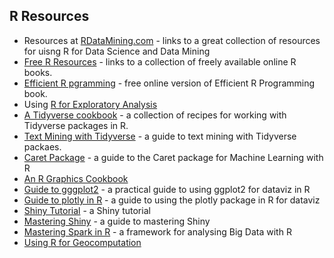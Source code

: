 ## R Resources
* Resources at [RDataMining.com](http://www.rdatamining.com/resources/onlinedocs) - links to a great collection of resources for uisng R for Data Science and Data Mining
* [Free R Resources](https://committedtotape.shinyapps.io/freeR/) - links to a collection of freely available online R books. 
* [Efficient R pgramming](https://csgillespie.github.io/efficientR/index.html#building-the-book) - free online version of Efficient R Programming book.
* Using [R for Exploratory Analysis](https://stat545.com/)
* [A Tidyverse cookbook](https://rstudio-education.github.io/tidyverse-cookbook/) - a collection of recipes for working with Tidyverse packages in R.
* [Text Mining with Tidyverse](https://www.tidytextmining.com/) - a guide to text mining with Tidyverse packaes. 
* [Caret Package](https://topepo.github.io/caret ) - a guide to the Caret package for Machine Learning with R
* [An R Graphics Cookbook](https://r-graphics.org/)
* [Guide to gggplot2]( https://wilkelab.org/practicalgg/) - a practical guide to using ggplot2 for dataviz in R
* [Guide to plotly in R](https://plotly-r.com/) - a guide to using the plotly package in R for dataviz
* [Shiny Tutorial](http://rstudio.github.io/shiny/tutorial/) - a Shiny tutorial
* [Mastering Shiny](https://mastering-shiny.org/) - a guide to mastering Shiny 
* [Mastering Spark in R](https://therinspark.com/intro.html#) - a framework for analysing Big Data with R
* [Using R for Geocomputation](https://geocompr.robinlovelace.net/)
